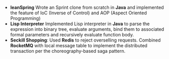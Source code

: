 - <b>leanSpring</b> Wrote an Sprint clone from scratch in <b>Java</b> and implemented the feature of IoC (Inverse of Control) and AOP (Aspect Oriented Programming)
- <b>Lisp Interpreter</b> Implemented Lisp interpreter in <b>Java</b> to parse the expression into binary tree, evaluate arguments, bind them to associated formal parameters and recursively evaluate function body.
- <b>Seckill Shopping</b>: Used <b>Redis</b> to reject overselling requests. Combined <b>RocketMQ</b> with local message table to implement the distributed transaction per the choreography-based saga pattern.